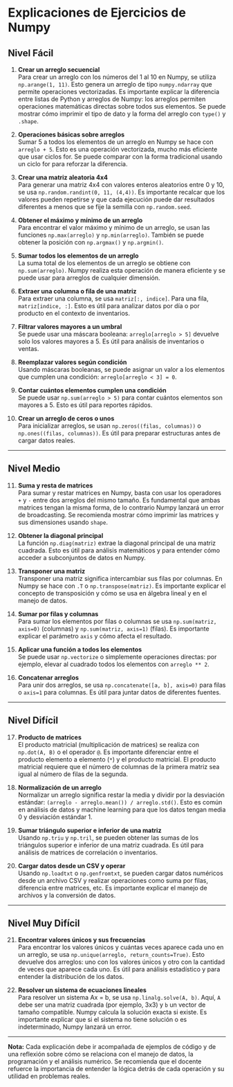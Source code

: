 # Explicaciones de Ejercicios de Numpy

## Nivel Fácil

1. **Crear un arreglo secuencial**  
   Para crear un arreglo con los números del 1 al 10 en Numpy, se utiliza `np.arange(1, 11)`. Esto genera un arreglo de tipo `numpy.ndarray` que permite operaciones vectorizadas. Es importante explicar la diferencia entre listas de Python y arreglos de Numpy: los arreglos permiten operaciones matemáticas directas sobre todos sus elementos. Se puede mostrar cómo imprimir el tipo de dato y la forma del arreglo con `type()` y `.shape`.

2. **Operaciones básicas sobre arreglos**  
   Sumar 5 a todos los elementos de un arreglo en Numpy se hace con `arreglo + 5`. Esto es una operación vectorizada, mucho más eficiente que usar ciclos for. Se puede comparar con la forma tradicional usando un ciclo for para reforzar la diferencia.

3. **Crear una matriz aleatoria 4x4**  
   Para generar una matriz 4x4 con valores enteros aleatorios entre 0 y 10, se usa `np.random.randint(0, 11, (4,4))`. Es importante recalcar que los valores pueden repetirse y que cada ejecución puede dar resultados diferentes a menos que se fije la semilla con `np.random.seed`.

4. **Obtener el máximo y mínimo de un arreglo**  
   Para encontrar el valor máximo y mínimo de un arreglo, se usan las funciones `np.max(arreglo)` y `np.min(arreglo)`. También se puede obtener la posición con `np.argmax()` y `np.argmin()`.

5. **Sumar todos los elementos de un arreglo**  
   La suma total de los elementos de un arreglo se obtiene con `np.sum(arreglo)`. Numpy realiza esta operación de manera eficiente y se puede usar para arreglos de cualquier dimensión.

6. **Extraer una columna o fila de una matriz**  
   Para extraer una columna, se usa `matriz[:, indice]`. Para una fila, `matriz[indice, :]`. Esto es útil para analizar datos por día o por producto en el contexto de inventarios.

7. **Filtrar valores mayores a un umbral**  
   Se puede usar una máscara booleana: `arreglo[arreglo > 5]` devuelve solo los valores mayores a 5. Es útil para análisis de inventarios o ventas.

8. **Reemplazar valores según condición**  
   Usando máscaras booleanas, se puede asignar un valor a los elementos que cumplen una condición: `arreglo[arreglo < 3] = 0`.

9. **Contar cuántos elementos cumplen una condición**  
   Se puede usar `np.sum(arreglo > 5)` para contar cuántos elementos son mayores a 5. Esto es útil para reportes rápidos.

10. **Crear un arreglo de ceros o unos**  
    Para inicializar arreglos, se usan `np.zeros((filas, columnas))` o `np.ones((filas, columnas))`. Es útil para preparar estructuras antes de cargar datos reales.

---

## Nivel Medio

11. **Suma y resta de matrices**  
    Para sumar y restar matrices en Numpy, basta con usar los operadores `+` y `-` entre dos arreglos del mismo tamaño. Es fundamental que ambas matrices tengan la misma forma, de lo contrario Numpy lanzará un error de broadcasting. Se recomienda mostrar cómo imprimir las matrices y sus dimensiones usando `shape`.

12. **Obtener la diagonal principal**  
    La función `np.diag(matriz)` extrae la diagonal principal de una matriz cuadrada. Esto es útil para análisis matemáticos y para entender cómo acceder a subconjuntos de datos en Numpy.

13. **Transponer una matriz**  
    Transponer una matriz significa intercambiar sus filas por columnas. En Numpy se hace con `.T` o `np.transpose(matriz)`. Es importante explicar el concepto de transposición y cómo se usa en álgebra lineal y en el manejo de datos.

14. **Sumar por filas y columnas**  
    Para sumar los elementos por filas o columnas se usa `np.sum(matriz, axis=0)` (columnas) y `np.sum(matriz, axis=1)` (filas). Es importante explicar el parámetro `axis` y cómo afecta el resultado.

15. **Aplicar una función a todos los elementos**  
    Se puede usar `np.vectorize` o simplemente operaciones directas: por ejemplo, elevar al cuadrado todos los elementos con `arreglo ** 2`.

16. **Concatenar arreglos**  
    Para unir dos arreglos, se usa `np.concatenate([a, b], axis=0)` para filas o `axis=1` para columnas. Es útil para juntar datos de diferentes fuentes.

---

## Nivel Difícil

17. **Producto de matrices**  
    El producto matricial (multiplicación de matrices) se realiza con `np.dot(A, B)` o el operador `@`. Es importante diferenciar entre el producto elemento a elemento (`*`) y el producto matricial. El producto matricial requiere que el número de columnas de la primera matriz sea igual al número de filas de la segunda.

18. **Normalización de un arreglo**  
    Normalizar un arreglo significa restar la media y dividir por la desviación estándar: `(arreglo - arreglo.mean()) / arreglo.std()`. Esto es común en análisis de datos y machine learning para que los datos tengan media 0 y desviación estándar 1.

19. **Sumar triángulo superior e inferior de una matriz**  
    Usando `np.triu` y `np.tril`, se pueden obtener las sumas de los triángulos superior e inferior de una matriz cuadrada. Es útil para análisis de matrices de correlación o inventarios.

20. **Cargar datos desde un CSV y operar**  
    Usando `np.loadtxt` o `np.genfromtxt`, se pueden cargar datos numéricos desde un archivo CSV y realizar operaciones como suma por filas, diferencia entre matrices, etc. Es importante explicar el manejo de archivos y la conversión de datos.

---

## Nivel Muy Difícil

21. **Encontrar valores únicos y sus frecuencias**  
    Para encontrar los valores únicos y cuántas veces aparece cada uno en un arreglo, se usa `np.unique(arreglo, return_counts=True)`. Esto devuelve dos arreglos: uno con los valores únicos y otro con la cantidad de veces que aparece cada uno. Es útil para análisis estadístico y para entender la distribución de los datos.

22. **Resolver un sistema de ecuaciones lineales**  
    Para resolver un sistema Ax = b, se usa `np.linalg.solve(A, b)`. Aquí, `A` debe ser una matriz cuadrada (por ejemplo, 3x3) y `b` un vector de tamaño compatible. Numpy calcula la solución exacta si existe. Es importante explicar que si el sistema no tiene solución o es indeterminado, Numpy lanzará un error.

---

**Nota:** Cada explicación debe ir acompañada de ejemplos de código y de una reflexión sobre cómo se relaciona con el manejo de datos, la programación y el análisis numérico. Se recomienda que el docente refuerce la importancia de entender la lógica detrás de cada operación y su utilidad en problemas reales.